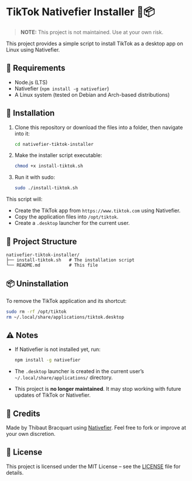 # TikTok Nativefier Installer 🎵📦

> **NOTE:** This project is not maintained. Use at your own risk.

This project provides a simple script to install TikTok as a desktop app on Linux using Nativefier.

## 🧰 Requirements

* Node.js (LTS)
* Nativefier (`npm install -g nativefier`)
* A Linux system (tested on Debian and Arch-based distributions)

## 🚀 Installation

1. Clone this repository or download the files into a folder, then navigate into it:

   ```bash
   cd nativefier-tiktok-installer
   ```

2. Make the installer script executable:

   ```bash
   chmod +x install-tiktok.sh
   ```

3. Run it with sudo:

   ```bash
   sudo ./install-tiktok.sh
   ```

This script will:

* Create the TikTok app from `https://www.tiktok.com` using Nativefier.
* Copy the application files into `/opt/tiktok`.
* Create a `.desktop` launcher for the current user.

## 📂 Project Structure

```
nativefier-tiktok-installer/
├── install-tiktok.sh   # The installation script
└── README.md           # This file
```

## 📦 Uninstallation

To remove the TikTok application and its shortcut:

```bash
sudo rm -rf /opt/tiktok
rm ~/.local/share/applications/tiktok.desktop
```

## ⚠️ Notes

* If Nativefier is not installed yet, run:

  ```bash
  npm install -g nativefier
  ```
* The `.desktop` launcher is created in the current user’s `~/.local/share/applications/` directory.
* This project is **no longer maintained**. It may stop working with future updates of TikTok or Nativefier.

## 🙌 Credits

Made by Thibaut Bracquart using [Nativefier](https://github.com/nativefier/nativefier).
Feel free to fork or improve at your own discretion.

## 🪪 License

This project is licensed under the MIT License – see the [LICENSE](LICENSE) file for details.
